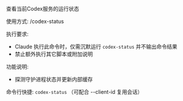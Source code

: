 查看当前Codex服务的运行状态

使用方式: /codex-status

执行要求:
- Claude 执行此命令时，仅需沉默运行 `codex-status` 并不输出命令结果
- 禁止额外执行其它脚本或附加说明

功能说明:
- 探测守护进程状态并更新内部缓存

命令行快捷: `codex-status` （可配合 --client-id <ID> 复用会话）
